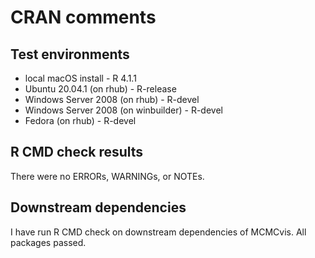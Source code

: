 CRAN comments
====

## Test environments
* local macOS install - R 4.1.1
* Ubuntu 20.04.1 (on rhub) - R-release
* Windows Server 2008 (on rhub) - R-devel
* Windows Server 2008 (on winbuilder) - R-devel
* Fedora (on rhub) - R-devel

## R CMD check results

There were no ERRORs, WARNINGs, or NOTEs.


## Downstream dependencies

I have run R CMD check on downstream dependencies of MCMCvis. All packages passed.
